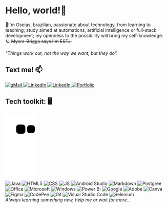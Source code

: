 # Hello, world!🚀
💫I'm Oseias, brazilian, passionate about technology, from learning to teaching; study aimed at automations, artificial intelligence or full-stack development; my openness to the possibility will bring my self-knowledge.🪐
~~Myers-Briggs says I'm ESTJ.~~

*"Things work out, not the way we want, but they do".*

## Text me! 📫

[![gMail](https://img.shields.io/badge/Gmail-D14836?style=for-the-badge&logo=gmail&logoColor=white) ](mailto:OseiasYC@gmail.com)[![LinkedIn](https://img.shields.io/badge/LinkedIn-0077B5?style=for-the-badge&logo=linkedin&logoColor=white) ](https://www.linkedin.com/in/OseiasYC)[![LinkedIn](https://img.shields.io/badge/Facebook-1877F2?style=for-the-badge&logo=facebook&logoColor=white) ](https://www.facebook.com/OseiasYC) [![Portfolio](https://img.shields.io/badge/Portfolio-%23000000.svg?style=for-the-badge&logo=firefox&logoColor=#FF7139)](www.OseiasYC.github.io)


## Tech toolkit: 🖥️
![snake](https://github.com/OseiasYc/OseiasYC/blob/output/github-contribution-grid-snake.svg)

![Java](https://img.shields.io/badge/Java-ED8B00?style=for-the-badge&logo=java&logoColor=white) ![HTML5](https://img.shields.io/badge/HTML-239120?style=for-the-badge&logo=html5&logoColor=white) ![CSS](https://img.shields.io/badge/CSS-239120?&style=for-the-badge&logo=css3&logoColor=white) ![JS](https://img.shields.io/badge/JavaScript-323330?style=for-the-badge&logo=javascript&logoColor=F7DF1E) ![Android Studio](https://img.shields.io/badge/Android%20Studio-3DDC84.svg?style=for-the-badge&logo=android-studio&logoColor=white) ![Markdown](https://img.shields.io/badge/Markdown-000000?style=for-the-badge&logo=markdown&logoColor=white) ![Postgree](https://img.shields.io/badge/PostgreSQL-316192?style=for-the-badge&logo=postgresql&logoColor=white) ![Office](https://img.shields.io/badge/Microsoft_Office-D83B01?style=for-the-badge&logo=microsoft-office&logoColor=white) ![Microsoft](https://img.shields.io/badge/Microsoft-666666?style=for-the-badge&logo=microsoft&logoColor=white)  ![Windows](https://img.shields.io/badge/Windows-017AD7?style=for-the-badge&logo=windows&logoColor=white)
![Power Bi](https://img.shields.io/badge/power_bi-F2C811?style=for-the-badge&logo=powerbi&logoColor=black) ![Google](https://img.shields.io/badge/google-4285F4?style=for-the-badge&logo=google&logoColor=white) ![Adobe](https://img.shields.io/badge/adobe-%23FF0000.svg?style=for-the-badge&logo=adobe&logoColor=white) ![Canva](https://img.shields.io/badge/Canva-%2300C4CC.svg?style=for-the-badge&logo=Canva&logoColor=white) ![Figma](https://img.shields.io/badge/figma-%23F24E1E.svg?style=for-the-badge&logo=figma&logoColor=white) ![CodePen](https://img.shields.io/badge/Codepen-000000?style=for-the-badge&logo=codepen&logoColor=white) ![Git](https://img.shields.io/badge/git-%23F05033.svg?style=for-the-badge&logo=git&logoColor=white)  ![Visual Studio Code](https://img.shields.io/badge/Visual%20Studio%20Code-0078d7.svg?style=for-the-badge&logo=visual-studio-code&logoColor=white) ![Selenium](https://img.shields.io/badge/-selenium-%43B02A?style=for-the-badge&logo=selenium&logoColor=white)  
*Always learning something new, help me or wait for more...*
